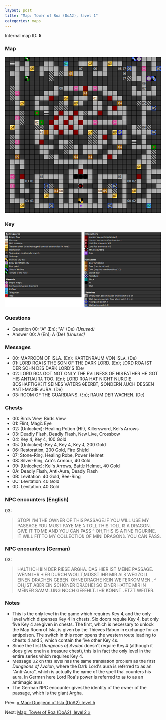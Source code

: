 ```yaml
---
layout: post
title: "Map: Tower of Roa (DoA2), level 1"
categories: maps
---
```


Internal map ID: __5__

### Map

![Dungeons of Avalon II, tower level 1 map](../images/doa2-t1.png "Tower level 1 map")

### Key

![Dungeons of Avalon II, map key](../images/doa2-key.png "Map key")

### Questions

* Question 00: "A" (En); "A" (De) _(Unused)_
* Answer 00: A (En); A (De) _(Unused)_

### Messages

* 00: MAPROOM OF ISLA. (En);
  KARTENRAUM VON ISLA. (De)
* 01: LORD ROA IS THE SON OF THE DARK LORD. (En);
  LORD ROA IST DER SOHN DES DARK LORD'S (De)
* 02: LORD ROA GOT NOT ONLY THE EVILNESS OF HIS FATHER HE GOT HIS ANTIAURA TOO. (En);
  LORD ROA HAT NICHT NUR DIE BOSHAFTIGKEIT SEINES VATERS GEERBT, SONDERN AUCH DESSEN ANTI-MAGIE AURA. (De)
* 03: ROOM OF THE GUARDIANS. (En);
  RAUM DER WACHEN. (De)

### Chests

* 00: Birds View, Birds View
* 01: Flint, Magic Eye
* 02: (Unlocked): Healing Potion (HP), Killersword, Kel's Arrows
* 03: Deadly Flash, Deadly Flash, New Live, Crossbow
* 04: Key 4, Key 4, 100 Gold
* 05: (Unlocked): Key 4, Key 4, Key 4, 200 Gold
* 06: Restoration, 200 Gold, Fire Shield
* 07: Stone-Ring, Healing Robe, Power Helmet
* 08: Silver-Ring, Ara's Armour, 40 Gold
* 09: (Unlocked): Kel's Arrows, Battle Helmet, 40 Gold
* 0A: Deadly Flash, Anti-Aura, Deadly Flash
* 0B: Levitation, 40 Gold, Bee-Ring
* 0C: Levitation, 40 Gold
* 0D: Levitation, 40 Gold

### NPC encounters (English)

03:

> STOP!  I'M THE OWNER OF THIS PASSAGE.IF YOU WILL USE MY PASSAGE YOU MUST PAYE
> ME A TOLL.THIS TOLL IS A DRAGON. GIVE IT TO ME AND YOU CAN PASS
^
> OH,THIS IS A FINE FIGURINE. IT WILL FIT TO MY COLLECTION OF  MINI DRAGONS. YOU
> CAN PASS.

### NPC encounters (German)

03:

> HALT!  ICH BIN DER RIESE ARGHA. DAS HIER IST MEINE PASSAGE. WENN IHR HIER
> DURCH WOLLT,M&Uuml;SST IHR MIR ALS WEGZOLL EINEN DRACHEN GEBEN. OHNE DRACHE
> KEIN WEITERKOMMEN..
^
> OH,IST ABER EIN SCH&Ouml;NER DRACHE! SO EINER HATTE MIR IN MEINER SAMMLUNG
> NOCH GEFEHLT.  IHR K&Ouml;NNT JETZT WEITER.

### Notes

* This is the only level in the game which requires Key 4, and the only level
  which dispenses Key 4 in chests.
  Six doors require Key 4, but only five Key 4 are given in chests.
  The first, which is necessary to unlock the Map Room of Isla,
  is given by the Thieves Rabun in exchange for an antipoison.
  The switch in this room opens the western route leading to chests 4
  and 5, which contain the five other Key 4s.
* Since the first _Dungeons of Avalon_ doesn't require Key 4 (although it does
  give one in a treasure chest), this is in fact the only level in the
  entire series which requires Key 4.
* Message 02 on this level has the same translation problem as the first
  _Dungeons of Avalon_, where the Dark Lord's aura is referred to as an
  "Anti-Aura", which is actually the name of the spell that counters his
  aura. In German here Lord Roa's power is referred to as to as an antimagic
  aura.
* The German NPC encounter gives the identity of the owner of the passage, which
  is the giant Argha.

Prev: [&laquo; Map: Dungeon of Isla (DoA2), level 5](doa2-dungeon5.html)

Next: [Map: Tower of Roa (DoA2), level 2 &raquo;](doa2-tower2.html)
